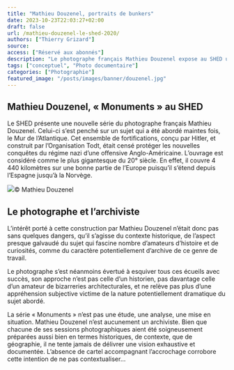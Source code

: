 ```yaml
---
title: "Mathieu Douzenel, portraits de bunkers"
date: 2023-10-23T22:03:27+02:00
draft: false
url: /mathieu-douzenel-le-shed-2020/
authors: ["Thierry Grizard"]
source:
access: ["Réservé aux abonnés"]
description: "Le photographe français Mathieu Douzenel expose au SHED une série photographique intitulée Monuments, des portraits de bunkers en déshérence."
tags: ["conceptuel", "Photo documentaire"]
categories: ["Photographie"]
featured_image: "/posts/images/banner/douzenel.jpg"
---
```

## Mathieu Douzenel, « Monuments » au SHED

Le SHED présente une nouvelle série du photographe français Mathieu Douzenel. Celui-ci s’est penché sur un sujet qui a été abordé maintes fois, le Mur de l’Atlantique. Cet ensemble de fortifications, conçu par Hitler, et construit par l’Organisation Todt, était censé protéger les nouvelles conquêtes du régime nazi d’une offensive Anglo-Américaine. L’ouvrage est considéré comme le plus gigantesque du 20° siècle. En effet, il couvre 4 440 kilomètres sur une bonne partie de l’Europe puisqu’il s’étend depuis l’Espagne jusqu’à la Norvège.

![](/posts/images/douzenel/mathieu-douzenel_art-exhibition_le-shed_2020.008.jpg)© Mathieu Douzenel

## Le photographe et l’archiviste

L’intérêt porté à cette construction par Mathieu Douzenel n’était donc pas sans quelques dangers, qu’il s’agisse du contexte historique, de l’aspect presque galvaudé du sujet qui fascine nombre d’amateurs d’histoire et de curiosités, comme du caractère potentiellement d’archive de ce genre de travail.

Le photographe s’est néanmoins évertué à esquiver tous ces écueils avec succès, son approche n’est pas celle d’un historien, pas davantage celle d’un amateur de bizarreries architecturales, et ne relève pas plus d’une appréhension subjective victime de la nature potentiellement dramatique du sujet abordé.

La série « Monuments » n’est pas une étude, une analyse, une mise en situation. Mathieu Douzenel n’est aucunement un archiviste. Bien que chacune de ses sessions photographiques aient été soigneusement préparées aussi bien en termes historiques, de contexte, que de géographie, il ne tente jamais de délivrer une vision exhaustive et documentée. L’absence de cartel accompagnant l’accrochage corrobore cette intention de ne pas contextualiser...